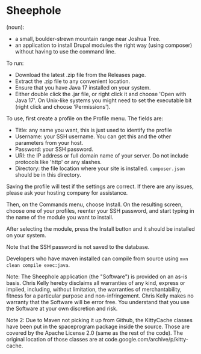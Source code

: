 # Sheephole
(noun):
- a small, boulder-strewn mountain range near Joshua Tree.
- an application to install Drupal modules the right way (using composer) without having to use the command line.

To run:
* Download the latest .zip file from the Releases page.
* Extract the .zip file to any convenient location.
* Ensure that you have Java 17 installed on your system.
* Either double click the .jar file, or right click it and choose 'Open with Java 17'. On Unix-like systems you might need to set the executable bit (right click and choose 'Permissions').

To use, first create a profile on the Profile menu. The fields are:
* Title: any name you want, this is just used to identify the profile
* Username: your SSH username. You can get this and the other parameters from your host.
* Password: your SSH password.
* URI: the IP address or full domain name of your server. Do not include protocols like 'http' or any slashes.
* Directory: the file location where your site is installed. `composer.json` should be in this directory.

Saving the profile will test if the settings are correct. If there are any issues, please ask your hosting company for assistance.

Then, on the Commands menu, choose Install. On the resulting screen, choose one of your profiles, reenter your SSH password, and start typing in the name of the module you want to install.

After selecting the module, press the Install button and it should be installed on your system.

Note that the SSH password is not saved to the database.

Developers who have maven installed can compile from source using `mvn clean compile exec:java`.

Note: The Sheephole application (the "Software") is provided on an as-is basis. Chris Kelly hereby disclaims all warranties of any kind, express or implied, including, without limitation,
the warranties of merchantability, fitness for a particular purpose and non-infringement. Chris Kelly makes no warranty that the Software will be error free.
You understand that you use the Software at your own discretion and risk.

Note 2: Due to Maven not picking it up from Github, the KittyCache classes have been put in the spaceprogram package inside the source. Those are covered by the Apache License 2.0 (same as the rest of the code). The original location of those classes are at code.google.com/archive/p/kitty-cache.
